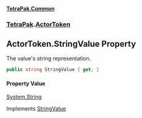 #### [TetraPak.Common](index.md 'index')
### [TetraPak](TetraPak.md 'TetraPak').[ActorToken](TetraPak_ActorToken.md 'TetraPak.ActorToken')
## ActorToken.StringValue Property
The value's string representation.  
```csharp
public string StringValue { get; }
```
#### Property Value
[System.String](https://docs.microsoft.com/en-us/dotnet/api/System.String 'System.String')

Implements [StringValue](TetraPak_IStringValue_StringValue.md 'TetraPak.IStringValue.StringValue')  
